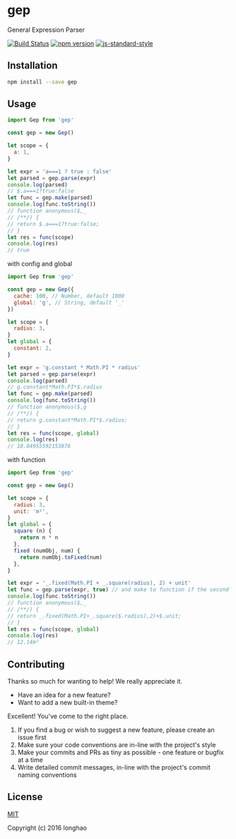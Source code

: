 # gep

General Expression Parser

[![Build Status](https://travis-ci.org/longhaohe/gep.svg?branch=master)](https://travis-ci.org/longhaohe/gep)
[![npm version](https://badge.fury.io/js/gep.svg)](https://badge.fury.io/js/gep)
[![js-standard-style](https://img.shields.io/badge/code%20style-standard-brightgreen.svg)](http://standardjs.com)

## Installation

``` bash
npm install --save gep
```
## Usage

``` javascript
import Gep from 'gep'

const gep = new Gep()

let scope = {
  a: 1,
}

let expr = 'a===1 ? true : false'
let parsed = gep.parse(expr)
console.log(parsed)
// $.a===1?true:false
let func = gep.make(parsed)
console.log(func.toString())
// function anonymous($,_
// /**/) {
// return $.a===1?true:false;
// }
let res = func(scope)
console.log(res)
// true
```

with config and global

``` javascript
import Gep from 'gep'

const gep = new Gep({
  cache: 100, // Number, default 1000
  global: 'g', // String, default '_'
})

let scope = {
  radius: 3,
}
let global = {
  constant: 2,
}

let expr = 'g.constant * Math.PI * radius'
let parsed = gep.parse(expr)
console.log(parsed)
// g.constant*Math.PI*$.radius
let func = gep.make(parsed)
console.log(func.toString())
// function anonymous($,g
// /**/) {
// return g.constant*Math.PI*$.radius;
// }
let res = func(scope, global)
console.log(res)
// 18.84955592153876
```

with function

``` javascript
import Gep from 'gep'

const gep = new Gep()

let scope = {
  radius: 3,
  unit: 'm²',
}
let global = {
  square (n) {
    return n * n
  },
  fixed (numObj, num) {
    return numObj.toFixed(num)
  },
}

let expr = '_.fixed(Math.PI + _.square(radius), 2) + unit'
let func = gep.parse(expr, true) // and make to function if the second param is true
console.log(func.toString())
// function anonymous($,_
// /**/) {
// return _.fixed(Math.PI+_.square($.radius),2)+$.unit;
// }
let res = func(scope, global)
console.log(res)
// 12.14m²
```

## Contributing

Thanks so much for wanting to help! We really appreciate it.

- Have an idea for a new feature?
- Want to add a new built-in theme?

Excellent! You've come to the right place.

1. If you find a bug or wish to suggest a new feature, please create an issue first
2. Make sure your code conventions are in-line with the project's style
3. Make your commits and PRs as tiny as possible - one feature or bugfix at a time
4. Write detailed commit messages, in-line with the project's commit naming conventions

## License

[MIT](http://opensource.org/licenses/MIT)

Copyright (c) 2016 longhao
